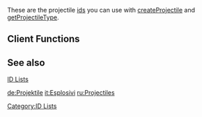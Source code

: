 These are the projectile [ids](/docs/id.md "wikilink") you can use with [createProjectile](/docs/createprojectile.md "wikilink") and [getProjectileType](/docs/getprojectiletype.md "wikilink").

Client Functions
----------------

See also
--------

[ID Lists](/docs/id.md "wikilink")

[de:Projektile](/docs/de:projektile.md "wikilink") [it:Esplosivi](/docs/it:esplosivi.md "wikilink") [ru:Projectiles](/docs/ru:projectiles.md "wikilink")

[Category:ID Lists](/docs/category:id_lists.md "wikilink")
